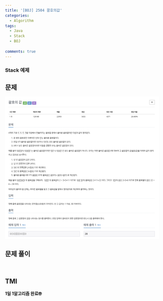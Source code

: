 ```yaml
---
title: '[BOJ] 2504 괄호의값'
categories:
  - Algorithm
tags:
  - Java
  - Stack
  - BOJ

comments: true 
---
```

### Stack 예제

## 문제
 <a href="/assets/images/BOJ2504.png"><img src="/assets/images/BOJ2504.png"></a>
 <br/>

## 문제 풀이
<script src="https://gist.github.com/kyeahen/9ba20549949d568a7d00ed734bf1399a.js"></script>
<br/>

## TMI

**1일 1알고리즘 완료🤓**


